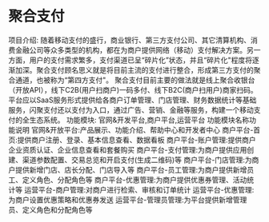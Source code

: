 # 聚合支付
项目介绍:
随着移动支付的盛行，商业银行、第三方支付公司、其它清算机构、消费金融公司等众多类型的机构，都在为商户提供网络（移动）支付解决方案。另一方面，用户的支付需求繁多，支付渠道已呈“碎片化”状态，并且“碎片化"程度将逐渐加深。聚合支付顾名思义就是将目前主流的支付进行整合，形成第三方支付的聚合通道，也被称为“第四方支付"。
聚合支付目前主要的做法就是线上聚合收银台（开放API），线下C2B(用户扫商户)一码多付、线下B2C(商户扫用户)商家扫码。平台应以SaaS服务形式提供给各商户订单管理、门店管理、财务数据统计等基础服务，闪聚支付还以支付为入口，通过广告、营销、金融等服务，构建一个移动支付的全生态系统。
功能模块:
官网&开发平台,商户平台,运营平台
功能模块名称功能说明
官网&开放平台:产品展示、功能介绍、帮助中心和开发者中心
商户平台-首页:提供商户注册、登录、基本信息查看、数据看板
商户平台-账户管理:提供商户企业资质认证、企业信息查看和套餐购买
商户平台-支付管理:为商户提供应用创建、渠道参数配置、交易总览和开启支付(生成二维码)等
商户平台-门店管理:为商户提供新增门店、店长分配、门店导入等
商户平台-员工管理:为商户提供新增员工、定义角色、分配角色等
商户平台-优惠管理:为商户提供优惠券管理、活动统计等
运营平台-商户管理:对商户进行检索、审核和订单统计
运营平台-优惠管理:为商户设置优惠策略和优惠券发送
运营平台-管理员管理:为平台提供新增管理员、定义角色和分配角色等
